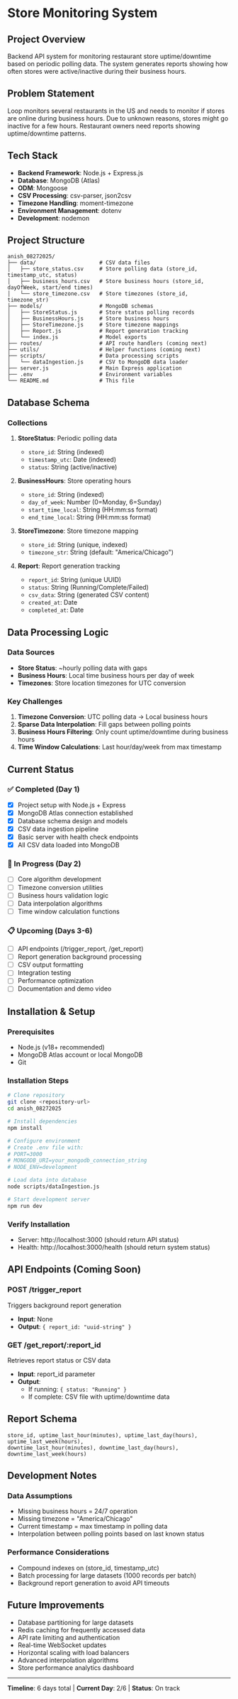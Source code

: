 # Store Monitoring System

## Project Overview
Backend API system for monitoring restaurant store uptime/downtime based on periodic polling data. The system generates reports showing how often stores were active/inactive during their business hours.

## Problem Statement
Loop monitors several restaurants in the US and needs to monitor if stores are online during business hours. Due to unknown reasons, stores might go inactive for a few hours. Restaurant owners need reports showing uptime/downtime patterns.

## Tech Stack
- **Backend Framework**: Node.js + Express.js
- **Database**: MongoDB (Atlas)
- **ODM**: Mongoose
- **CSV Processing**: csv-parser, json2csv
- **Timezone Handling**: moment-timezone
- **Environment Management**: dotenv
- **Development**: nodemon

## Project Structure
```
anish_08272025/
├── data/                    # CSV data files
│   ├── store_status.csv     # Store polling data (store_id, timestamp_utc, status)
│   ├── business_hours.csv   # Store business hours (store_id, dayOfWeek, start/end times)
│   └── store_timezone.csv   # Store timezones (store_id, timezone_str)
├── models/                  # MongoDB schemas
│   ├── StoreStatus.js       # Store status polling records
│   ├── BusinessHours.js     # Store business hours
│   ├── StoreTimezone.js     # Store timezone mappings
│   ├── Report.js            # Report generation tracking
│   └── index.js             # Model exports
├── routes/                  # API route handlers (coming next)
├── utils/                   # Helper functions (coming next)
├── scripts/                 # Data processing scripts
│   └── dataIngestion.js     # CSV to MongoDB data loader
├── server.js                # Main Express application
├── .env                     # Environment variables
└── README.md                # This file
```

## Database Schema

### Collections
1. **StoreStatus**: Periodic polling data
   - `store_id`: String (indexed)
   - `timestamp_utc`: Date (indexed)
   - `status`: String (active/inactive)

2. **BusinessHours**: Store operating hours
   - `store_id`: String (indexed)
   - `day_of_week`: Number (0=Monday, 6=Sunday)
   - `start_time_local`: String (HH:mm:ss format)
   - `end_time_local`: String (HH:mm:ss format)

3. **StoreTimezone**: Store timezone mapping
   - `store_id`: String (unique, indexed)
   - `timezone_str`: String (default: "America/Chicago")

4. **Report**: Report generation tracking
   - `report_id`: String (unique UUID)
   - `status`: String (Running/Complete/Failed)
   - `csv_data`: String (generated CSV content)
   - `created_at`: Date
   - `completed_at`: Date

## Data Processing Logic

### Data Sources
- **Store Status**: ~hourly polling data with gaps
- **Business Hours**: Local time business hours per day of week
- **Timezones**: Store location timezones for UTC conversion

### Key Challenges
1. **Timezone Conversion**: UTC polling data → Local business hours
2. **Sparse Data Interpolation**: Fill gaps between polling points
3. **Business Hours Filtering**: Only count uptime/downtime during business hours
4. **Time Window Calculations**: Last hour/day/week from max timestamp

## Current Status

### ✅ Completed (Day 1)
- [x] Project setup with Node.js + Express
- [x] MongoDB Atlas connection established
- [x] Database schema design and models
- [x] CSV data ingestion pipeline
- [x] Basic server with health check endpoints
- [x] All CSV data loaded into MongoDB

### 🔄 In Progress (Day 2)
- [ ] Core algorithm development
- [ ] Timezone conversion utilities
- [ ] Business hours validation logic
- [ ] Data interpolation algorithms
- [ ] Time window calculation functions

### 📋 Upcoming (Days 3-6)
- [ ] API endpoints (/trigger_report, /get_report)
- [ ] Report generation background processing
- [ ] CSV output formatting
- [ ] Integration testing
- [ ] Performance optimization
- [ ] Documentation and demo video

## Installation & Setup

### Prerequisites
- Node.js (v18+ recommended)
- MongoDB Atlas account or local MongoDB
- Git

### Installation Steps
```bash
# Clone repository
git clone <repository-url>
cd anish_08272025

# Install dependencies
npm install

# Configure environment
# Create .env file with:
# PORT=3000
# MONGODB_URI=your_mongodb_connection_string
# NODE_ENV=development

# Load data into database
node scripts/dataIngestion.js

# Start development server
npm run dev
```

### Verify Installation
- Server: http://localhost:3000 (should return API status)
- Health: http://localhost:3000/health (should return system status)

## API Endpoints (Coming Soon)

### POST /trigger_report
Triggers background report generation
- **Input**: None
- **Output**: `{ report_id: "uuid-string" }`

### GET /get_report/:report_id
Retrieves report status or CSV data
- **Input**: report_id parameter
- **Output**: 
  - If running: `{ status: "Running" }`
  - If complete: CSV file with uptime/downtime data

## Report Schema
```
store_id, uptime_last_hour(minutes), uptime_last_day(hours), uptime_last_week(hours), 
downtime_last_hour(minutes), downtime_last_day(hours), downtime_last_week(hours)
```

## Development Notes

### Data Assumptions
- Missing business hours = 24/7 operation
- Missing timezone = "America/Chicago"
- Current timestamp = max timestamp in polling data
- Interpolation between polling points based on last known status

### Performance Considerations
- Compound indexes on (store_id, timestamp_utc)
- Batch processing for large datasets (1000 records per batch)
- Background report generation to avoid API timeouts

## Future Improvements
- Database partitioning for large datasets
- Redis caching for frequently accessed data
- API rate limiting and authentication
- Real-time WebSocket updates
- Horizontal scaling with load balancers
- Advanced interpolation algorithms
- Store performance analytics dashboard

---

**Timeline**: 6 days total | **Current Day**: 2/6 | **Status**: On track
